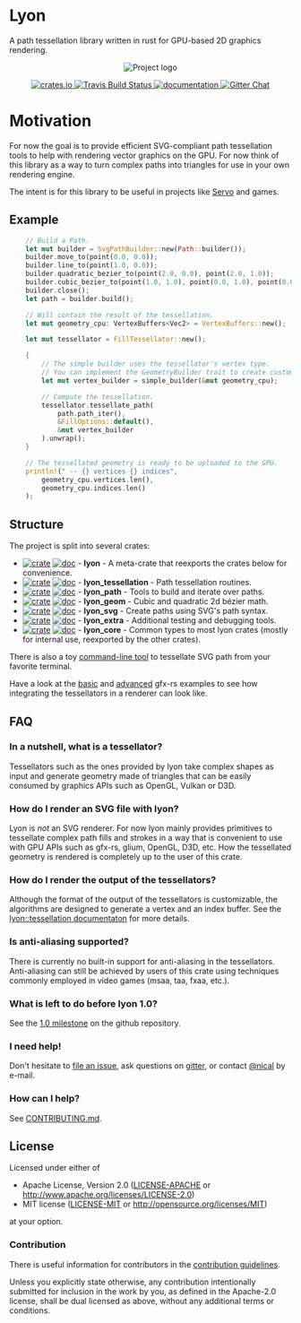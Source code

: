 # Lyon
A path tessellation library written in rust for GPU-based 2D graphics rendering.

<p align="center">
<img src="https://nical.github.io/lyon-doc/lyon-logo.svg" alt="Project logo">
</p>

<p align="center">
  <a href="https://crates.io/crates/lyon">
      <img src="http://meritbadge.herokuapp.com/lyon" alt="crates.io">
  </a>
  <a href="https://travis-ci.org/nical/lyon">
      <img src="https://img.shields.io/travis/nical/lyon/master.svg" alt="Travis Build Status">
  </a>
  <a href="https://docs.rs/lyon">
      <img src="https://docs.rs/lyon/badge.svg" alt="documentation">
  </a>

  <a href="https://gitter.im/lyon-rs/Lobby">
    <img src="https://img.shields.io/badge/GITTER-join%20chat-green.svg" alt="Gitter Chat">
  </a>

</p>

# Motivation

For now the goal is to provide efficient SVG-compliant path tessellation tools to help with rendering vector graphics on the GPU. For now think of this library as a way to turn complex paths into triangles for use in your own rendering engine.

The intent is for this library to be useful in projects like [Servo](https://servo.org/) and games.

## Example

```rust
    // Build a Path.
    let mut builder = SvgPathBuilder::new(Path::builder());
    builder.move_to(point(0.0, 0.0));
    builder.line_to(point(1.0, 0.0));
    builder.quadratic_bezier_to(point(2.0, 0.0), point(2.0, 1.0));
    builder.cubic_bezier_to(point(1.0, 1.0), point(0.0, 1.0), point(0.0, 0.0));
    builder.close();
    let path = builder.build();

    // Will contain the result of the tessellation.
    let mut geometry_cpu: VertexBuffers<Vec2> = VertexBuffers::new();

    let mut tessellator = FillTessellator::new();

    {
        // The simple builder uses the tessellator's vertex type.
        // You can implement the GeometryBuilder trait to create custom vertices.
        let mut vertex_builder = simple_builder(&mut geometry_cpu);

        // Compute the tessellation.
        tessellator.tessellate_path(
            path.path_iter(),
            &FillOptions::default(),
            &mut vertex_builder
        ).unwrap();
    }

    // The tessellated geometry is ready to be uploaded to the GPU.
    println!(" -- {} vertices {} indices",
        geometry_cpu.vertices.len(),
        geometry_cpu.indices.len()
    );
```

## Structure

The project is split into several crates:

* [![crate](http://meritbadge.herokuapp.com/lyon)](https://crates.io/crates/lyon)
  [![doc](https://docs.rs/lyon/badge.svg)](https://docs.rs/lyon) -
  **lyon** - A meta-crate that reexports the crates below for convenience.
* [![crate](http://meritbadge.herokuapp.com/lyon_tessellation)](https://crates.io/crates/lyon_tessellation)
  [![doc](https://docs.rs/lyon_tessellation/badge.svg)](https://docs.rs/lyon_tessellation) -
  **lyon_tessellation** - Path tessellation routines.
* [![crate](http://meritbadge.herokuapp.com/lyon_path)](https://crates.io/crates/lyon_path)
  [![doc](https://docs.rs/lyon_path/badge.svg)](https://docs.rs/lyon_path) -
  **lyon_path** - Tools to build and iterate over paths.
* [![crate](http://meritbadge.herokuapp.com/lyon_geom)](https://crates.io/crates/lyon_geom)
  [![doc](https://docs.rs/lyon_geom/badge.svg)](https://docs.rs/lyon_geom) -
  **lyon_geom** - Cubic and quadratic 2d bézier math.
* [![crate](http://meritbadge.herokuapp.com/lyon_svg)](https://crates.io/crates/lyon_svg)
  [![doc](https://docs.rs/lyon_svg/badge.svg)](https://docs.rs/lyon_svg) -
  **lyon_svg** - Create paths using SVG's path syntax.
* [![crate](http://meritbadge.herokuapp.com/lyon_extra)](https://crates.io/crates/lyon_extra)
  [![doc](https://docs.rs/lyon_extra/badge.svg)](https://docs.rs/lyon_extra) -
  **lyon_extra** - Additional testing and debugging tools.
* [![crate](http://meritbadge.herokuapp.com/lyon_core)](https://crates.io/crates/lyon_core)
  [![doc](https://docs.rs/lyon_core/badge.svg)](https://docs.rs/lyon_core) -
  **lyon_core** - Common types to most lyon crates (mostly for internal use, reexported by the other crates).

There is also a toy [command-line tool](cli) to tessellate SVG path from your favorite terminal.

Have a look at the [basic](examples/gfx_basic) and [advanced](examples/gfx_advanced) gfx-rs examples to see how integrating the tessellators in a renderer can look like.

## FAQ

### In a nutshell, what is a tessellator?

Tessellators such as the ones provided by lyon take complex shapes as input and generate geometry made of triangles that can be easily consumed by graphics APIs such as OpenGL, Vulkan or D3D.

### How do I render an SVG file with lyon?

Lyon is *not* an SVG renderer. For now lyon mainly provides primitives to tessellate complex path fills and strokes in a way that is convenient to use with GPU APIs such as gfx-rs, glium, OpenGL, D3D, etc. How the tessellated geometry is rendered is completely up to the user of this crate.

### How do I render the output of the tessellators?

Although the format of the output of the tessellators is customizable, the algorithms are designed to generate a vertex and an index buffer. See the [lyon::tessellation documentaton](https://docs.rs/lyon_tessellation/0.7.4/lyon_tessellation/#the-output-geometry-builders) for more details.

### Is anti-aliasing supported?

There is currently no built-in support for anti-aliasing in the tessellators. Anti-aliasing can still be achieved by users of this crate using techniques commonly employed in video games (msaa, taa, fxaa, etc.).

### What is left to do before lyon 1.0?

See the [1.0 milestone](https://github.com/nical/lyon/milestone/2) on the github repository.

### I need help!

Don't hesitate to [file an issue](https://github.com/nical/lyon/issues/new), ask questions on [gitter](https://gitter.im/lyon-rs/Lobby), or contact [@nical](https://github.com/nical) by e-mail.

### How can I help?

See [CONTRIBUTING.md](https://github.com/nical/lyon/blob/master/CONTRIBUTING.md).

## License

Licensed under either of

 * Apache License, Version 2.0 ([LICENSE-APACHE](LICENSE-APACHE) or http://www.apache.org/licenses/LICENSE-2.0)
 * MIT license ([LICENSE-MIT](LICENSE-MIT) or http://opensource.org/licenses/MIT)

at your option.

### Contribution

There is useful information for contributors in the [contribution guidelines](https://github.com/nical/lyon/blob/master/CONTRIBUTING.md).

Unless you explicitly state otherwise, any contribution intentionally submitted for inclusion in the work by you, as defined in the Apache-2.0 license, shall be dual licensed as above, without any additional terms or conditions.
